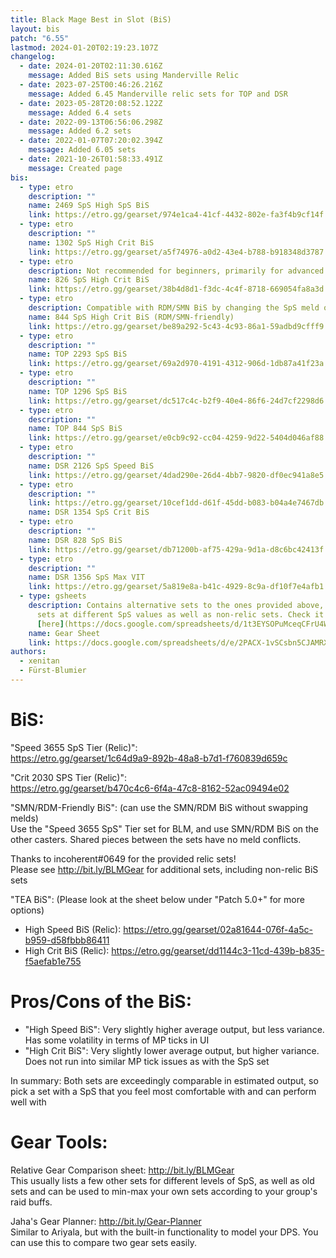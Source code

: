 ```yaml
---
title: Black Mage Best in Slot (BiS)
layout: bis
patch: "6.55"
lastmod: 2024-01-20T02:19:23.107Z
changelog:
  - date: 2024-01-20T02:11:30.616Z
    message: Added BiS sets using Manderville Relic
  - date: 2023-07-25T00:46:26.216Z
    message: Added 6.45 Manderville relic sets for TOP and DSR
  - date: 2023-05-28T20:08:52.122Z
    message: Added 6.4 sets
  - date: 2022-09-13T06:56:06.298Z
    message: Added 6.2 sets
  - date: 2022-01-07T07:20:02.394Z
    message: Added 6.05 sets
  - date: 2021-10-26T01:58:33.491Z
    message: Created page
bis:
  - type: etro
    description: ""
    name: 2469 SpS High SpS BiS
    link: https://etro.gg/gearset/974e1ca4-41cf-4432-802e-fa3f4b9cf14f
  - type: etro
    description: ""
    name: 1302 SpS High Crit BiS
    link: https://etro.gg/gearset/a5f74976-a0d2-43e4-b788-b918348d3787
  - type: etro
    description: Not recommended for beginners, primarily for advanced nonstandard gameplay
    name: 826 SpS High Crit BiS
    link: https://etro.gg/gearset/38b4d8d1-f3dc-4c4f-8718-669054fa8a3d
  - type: etro
    description: Compatible with RDM/SMN BiS by changing the SpS meld on the earring to Det.
    name: 844 SpS High Crit BiS (RDM/SMN-friendly)
    link: https://etro.gg/gearset/be89a292-5c43-4c93-86a1-59adbd9cfff9
  - type: etro
    description: ""
    name: TOP 2293 SpS BiS
    link: https://etro.gg/gearset/69a2d970-4191-4312-906d-1db87a41f23a
  - type: etro
    description: ""
    name: TOP 1296 SpS BiS
    link: https://etro.gg/gearset/dc517c4c-b2f9-40e4-86f6-24d7cf2298d6
  - type: etro
    description: ""
    name: TOP 844 SpS BiS
    link: https://etro.gg/gearset/e0cb9c92-cc04-4259-9d22-5404d046af88
  - type: etro
    description: ""
    name: DSR 2126 SpS Speed BiS
    link: https://etro.gg/gearset/4dad290e-26d4-4bb7-9820-df0ec941a8e5
  - type: etro
    description: ""
    link: https://etro.gg/gearset/10cef1dd-d61f-45dd-b083-b04a4e7467db
    name: DSR 1354 SpS Crit BiS
  - type: etro
    description: ""
    name: DSR 828 SpS BiS
    link: https://etro.gg/gearset/db71200b-af75-429a-9d1a-d8c6bc42413f
  - type: etro
    description: ""
    name: DSR 1356 SpS Max VIT
    link: https://etro.gg/gearset/5a819e8a-b41c-4929-8c9a-df10f7e4afb1
  - type: gsheets
    description: Contains alternative sets to the ones provided above, including
      sets at different SpS values as well as non-relic sets. Check it out
      [here](https://docs.google.com/spreadsheets/d/1t3EYSOPuMceqCFrU4WAbzSd4gbYi-J7YeMB36dNmaWM/edit#gid=654212594)
    name: Gear Sheet
    link: https://docs.google.com/spreadsheets/d/e/2PACX-1vSCsbn5CJAMRXv-WJEV-W1FCPtrVhZeMU0JD8SleJ_Ga_5ur7wgLisKdca5M-KzTqahrtCjAP9qLtvG/pubhtml
authors:
  - xenitan
  - Fürst-Blumier
---
```

# BiS:

"Speed 3655 SpS Tier (Relic)":\
<https://etro.gg/gearset/1c64d9a9-892b-48a8-b7d1-f760839d659c>  

"Crit 2030 SPS Tier (Relic)":\
<https://etro.gg/gearset/b470c4c6-6f4a-47c8-8162-52ac09494e02>  

"SMN/RDM-Friendly BiS": (can use the SMN/RDM BiS without swapping melds)\
Use the "Speed 3655 SpS" Tier set for BLM, and use SMN/RDM BiS on the other casters. Shared pieces between the sets have no meld conflicts.

Thanks to incoherent#0649 for the provided relic sets!\
Please see <http://bit.ly/BLMGear> for additional sets, including non-relic BiS sets

"TEA BiS": (Please look at the sheet below under "Patch 5.0+" for more options)

* High Speed BiS (Relic): <https://etro.gg/gearset/02a81644-076f-4a5c-b959-d58fbbb86411> 
* High Crit BiS (Relic): <https://etro.gg/gearset/dd1144c3-11cd-439b-b835-f5aefab1e755>

# Pros/Cons of the BiS:

* "High Speed BiS": Very slightly higher average output, but less variance. Has some volatility in terms of MP ticks in UI
* "High Crit BiS": Very slightly lower average output, but higher variance. Does not run into similar MP tick issues as with the SpS set

In summary: Both sets are exceedingly comparable in estimated output, so pick a set with a SpS that you feel most comfortable with and can perform well with

# Gear Tools:

Relative Gear Comparison sheet: <http://bit.ly/BLMGear>\
This usually lists a few other sets for different levels of SpS, as well as old sets and can be used to min-max your own sets according to your group's raid buffs.

Jaha's Gear Planner: <http://bit.ly/Gear-Planner>\
Similar to Ariyala, but with the built-in functionality to model your DPS. You can use this to compare two gear sets easily.